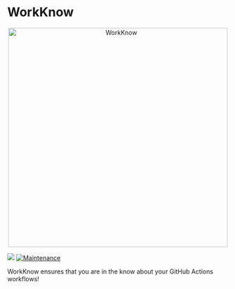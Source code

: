 # WorkKnow

<p align="center">
<img width="500" height="500" src="https://raw.githubusercontent.com/AnalyzeActions/WorkKnow/master/.github/logos/WorkKnow-Logo.png" alt="WorkKnow"</img>
</p>

![](../../workflows/build/badge.svg)
[![Maintenance](https://img.shields.io/badge/Maintained%3F-yes-green.svg)](https://github.com/CommittedTeam/CommitCanvas/graphs/commit-activity)

WorkKnow ensures that you are in the know about your GitHub Actions workflows!
